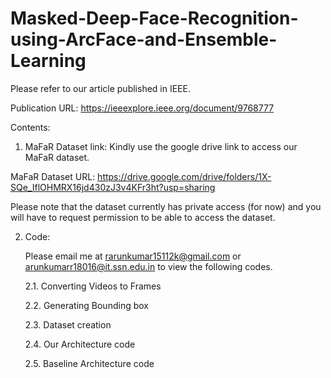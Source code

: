 # Masked-Deep-Face-Recognition-using-ArcFace-and-Ensemble-Learning

Please refer to our article published in IEEE. 

Publication URL: https://ieeexplore.ieee.org/document/9768777 

Contents:

1. MaFaR Dataset link: Kindly use the google drive link to access our MaFaR dataset. 

MaFaR Dataset URL: https://drive.google.com/drive/folders/1X-SQe_IflOHMRX16jd430zJ3v4KFr3ht?usp=sharing

Please note that the dataset currently has private access (for now) and you will have to request permission to be able to access the dataset.

2. Code:

    Please email me at rarunkumar15112k@gmail.com or arunkumarr18016@it.ssn.edu.in to view the following codes.   
    
    2.1. Converting Videos to Frames

    2.2. Generating Bounding box 
  
    2.3. Dataset creation
  
    2.4. Our Architecture code
 
    2.5. Baseline Architecture code  
    

